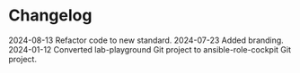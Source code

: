 # Changelog

2024-08-13 Refactor code to new standard.
2024-07-23 Added branding.
2024-01-12 Converted lab-playground Git project to ansible-role-cockpit Git project.
